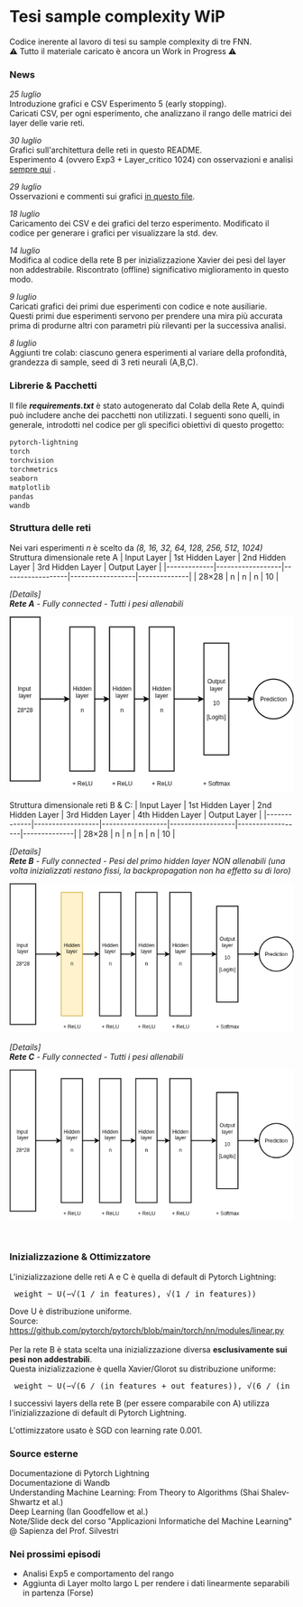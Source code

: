 # Tesi sample complexity WiP

Codice inerente al lavoro di tesi su sample complexity di tre FNN. <br>
⚠️ Tutto il materiale caricato è ancora un Work in Progress ⚠️

### News
_25 luglio_ <br>
Introduzione grafici e CSV Esperimento 5 (early stopping). <br>
Caricati CSV, per ogni esperimento, che analizzano il rango delle matrici dei layer delle varie reti.

_30 luglio_ <br>
Grafici sull'architettura delle reti in questo README. <br>
Esperimento 4 (ovvero Exp3 + Layer_critico 1024) con osservazioni e analisi [sempre qui](https://github.com/WrongMedal/Th_Sample_Complexity/blob/main/Grafici_risultati/Osservazioni.md)
.

_29 luglio_ <br>
Osservazioni e commenti sui grafici [in questo file](https://github.com/WrongMedal/Th_Sample_Complexity/blob/main/Grafici_risultati/Osservazioni.md).

_18 luglio_ <br>
Caricamento dei CSV e dei grafici del terzo esperimento. Modificato il codice per generare i grafici per visualizzare la std. dev.

_14 luglio_ <br>
Modifica al codice della rete B per inizializzazione Xavier dei pesi del layer non addestrabile. Riscontrato (offline) significativo miglioramento in questo modo.

_9 luglio_ <br>
Caricati grafici dei primi due esperimenti con codice e note ausiliarie. <br>
Questi primi due esperimenti servono per prendere una mira più accurata prima di produrne altri con parametri più rilevanti per la successiva analisi.<br>

_8 luglio_ <br>
Aggiunti tre colab: ciascuno genera esperimenti al variare della profondità, grandezza di sample, seed di 3 reti neurali (A,B,C).

### Librerie & Pacchetti
Il file **_requirements.txt_** è stato autogenerato dal Colab della Rete A, quindi può includere anche dei pacchetti non utilizzati. I seguenti sono quelli, in generale, 
introdotti nel codice per gli specifici obiettivi di questo progetto:

    pytorch-lightning 
    torch
    torchvision
    torchmetrics
    seaborn
    matplotlib
    pandas
    wandb

### Struttura delle reti
Nei vari esperimenti _n_ è scelto da _(8, 16, 32, 64, 128, 256, 512, 1024)_ <br> 
Struttura dimensionale rete A
| Input Layer | 1st Hidden Layer | 2nd Hidden Layer | 3rd Hidden Layer | Output Layer |
|-------------|------------------|------------------|------------------|--------------|
| 28×28       | n                | n                | n                | 10           |

_[Details] <br>
**Rete A** - Fully connected - Tutti i pesi allenabili_

![Rete A](https://github.com/WrongMedal/Th_Sample_Complexity/blob/main/Codice_generatore_esperimenti/ReteA.drawio.png)

Struttura dimensionale reti B & C:
| Input Layer | 1st Hidden Layer | 2nd Hidden Layer | 3rd Hidden Layer | 4th Hidden Layer | Output Layer |
|-------------|------------------|------------------|------------------|------------------|--------------|
| 28×28       | n                | n                | n                | n                | 10           |

_[Details] <br>
**Rete B** - Fully connected - Pesi del primo hidden layer NON allenabili (una volta inizializzati restano fissi, la backpropagation non ha effetto su di loro)_

![Rete B](https://github.com/WrongMedal/Th_Sample_Complexity/blob/main/Codice_generatore_esperimenti/ReteB.drawio.png)

_[Details] <br>
**Rete C** - Fully connected - Tutti i pesi allenabili_

![Rete C](https://github.com/WrongMedal/Th_Sample_Complexity/blob/main/Codice_generatore_esperimenti/ReteC.drawio.png)

<br>

### Inizializzazione & Ottimizzatore
L'inizializzazione delle reti A e C è quella di default di Pytorch Lightning:
<pre> weight ~ U(−√(1 / in_features), √(1 / in_features)) </pre>
Dove U è distribuzione uniforme. <br>
Source: https://github.com/pytorch/pytorch/blob/main/torch/nn/modules/linear.py <br> <br>
Per la rete B è stata scelta una inizializzazione diversa **esclusivamente sui pesi non addestrabili**. <br>
Questa inizializzazione è quella Xavier/Glorot su distribuzione uniforme:
<pre> weight ~ U(−√(6 / (in_features + out_features)), √(6 / (in_features + out_features))) </pre>
I successivi layers della rete B (per essere comparabile con A) utilizza l'inizializzazione di default di Pytorch Lightning.

L'ottimizzatore usato è SGD con learning rate 0.001.

### Source esterne
Documentazione di Pytorch Lightning <br>
Documentazione di Wandb<br>
Understanding Machine Learning: From Theory to Algorithms (Shai Shalev-Shwartz et al.)<br>
Deep Learning (Ian Goodfellow et al.) <br>
Note/Slide deck del corso "Applicazioni Informatiche del Machine Learning" @ Sapienza del Prof. Silvestri

### Nei prossimi episodi
- Analisi Exp5 e comportamento del rango
- Aggiunta di Layer molto largo L per rendere i dati linearmente separabili in partenza (Forse)
